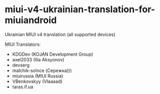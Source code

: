 miui-v4-ukrainian-translation-for-miuiandroid
============

Ukrainian MIUI v4 translation (all supported devices)

MIUI Translators:
 - KDGDev (KOJAN Development Group)
 - axel2033 (Ilia Aksyonov)
 - devserg
 - malchik-solnce (Сережка)))
 - miuirussia (MIUI Russia)
 - VBenkovskyy (Vlaaaad)
 - taras.if.ua